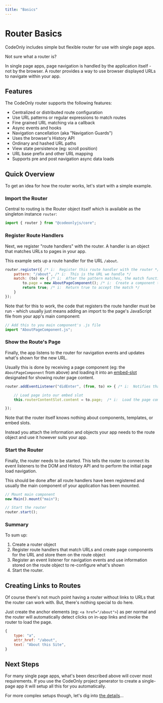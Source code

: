 ```yaml
---
title: "Basics"
---
```

# Router Basics

CodeOnly includes simple but flexible router for use with single page apps.

<div class="tip">

Not sure what a router is?

In single page apps, page navigation is handled by the application itself - 
not by the browser. A router provides a way to use browser displayed
URLs to navigate within your app.

</div>

## Features

The CodeOnly router supports the following features:

* Centralized or distributed route configuration
* Use URL patterns or regular expressions to match routes
* Fine grained URL matching via a callback
* Async events and hooks
* Navigation cancellation (aka "Navigation Guards")
* Uses the browser's History API
* Ordinary and hashed URL paths
* View state persistence (eg: scroll position)
* URL base prefix and other URL mapping
* Supports pre and post navigation async data loads



## Quick Overview

To get an idea for how the router works, let's start with a simple example.

### Import the Router

Central to routing is the Router object itself which is available as 
the singleton instance `router`:

```js
import { router } from "@codeonlyjs/core";
```


### Register Route Handlers

Next, we register "route handlers" with the router. A handler is an 
object that matches URLs to pages in your app.

This example sets up a route handler for the URL `/about`.

```js
router.register({ /* i:  Register this route handler with the router */
    pattern: "/about", /* i:  This is the URL we handle */
    match: (to) => { /* i:  After the pattern matches, the match function is called */
        to.page = new AboutPageComponent(); /* i:  Create a component to display for this page */
        return true; /* i:  Return true to accept the match */
    }
});
```

Note that for this to work, the code that registers the route handler must 
be run - which usually just means adding an import to the page's JavaScript
file from your app's main component:

```js
// Add this to you main component's .js file
import "AboutPageComponent.js";
```


### Show the Route's Page

Finally, the app listens to the router for navigation events and
updates what's shown for the new URL.  

Usually this is done by receiving a page component (eg: the 
`AboutPageComponent` from above) and loading it into an [embed-slot](templateEmbedSlots)
designated for showing router page content.

```js
router.addEventListener("didEnter", (from, to) => { /* i:  Notifies that navigation happened */

    // Load page into our embed slot
    this.routerContentSlot.content = to.page;  /* i:  Load the page component from above into a slot */

});
```

<div class="tip">

Note that the router itself knows nothing about components, templates, 
or embed slots.

Instead you attach the information and objects your app needs to the route 
object and use it however suits your app.

</div>

### Start the Router

Finally, the router needs to be started.  This tells the router to connect its 
event listeners to the DOM and History API and to perform the initial page load 
navigation.

This should be done after all route handlers have been registered and usually
the main component of your application has been mounted.

```js
// Mount main component
new Main().mount("main");

// Start the router
router.start();
```


### Summary

To sum up:

1. Create a router object
2. Register route handlers that match URLs and create page components for 
   the URL and store them on the route object
3. Register an event listener for navigation events and use information 
   stored on the route object to re-configure what's shown
4. Start the router.



## Creating Links to Routes

Of course there's not much point having a router without links to URLs
that the router can work with.  But, there's nothing special to do here.

Just create the anchor elements (eg: `<a href="/about">`) as per normal 
and the router will automatically detect clicks on in-app links and
invoke the router to load the page.

```js
{
    type: "a",
    attr_href: "/about",
    text: "About this Site",
}
```


## Next Steps

For many single page apps, what's been described above will cover most requirements.  If you use the CodeOnly project generator to create a
single-page app it will setup all this for you automatically.

For more complex setups though, let's dig into [the details](routerDetails)...



